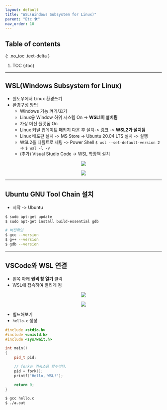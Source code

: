 ```yaml
---
layout: default
title: "WSL(Windows Subsystem for Linux)"
parent: "Etc 🛠"
nav_order: 10
---
```


## Table of contents
{: .no_toc .text-delta }

1. TOC
{:toc}

---

## WSL(Windows Subsystem for Linux)

* 윈도우에서 Linux 환경쓰기
* 환경구성 방법
    * Windows 기능 켜기/끄기
    * Linux용 Window 하위 시스템 On -> **WSL1이 설치됨**
    * 가상 머신 플랫폼 On
    * Linux 커널 업데이트 패키지 다운 후 설치-> [링크](https://wslstorestorage.blob.core.windows.net/wslblob/wsl_update_x64.msi) -> **WSL2가 설치됨**
    * Linux 배포판 설치 -> MS Store -> Ubuntu 20.04 LTS 설치 -> 실행
    * WSL2를 디폴트로 세팅 -> Power Shell `$ wsl --set-default-version 2` -> `$ wsl -l -v`
    * (추가) Visual Studio Code -> WSL 학장팩 설치

<p align="center">
  <img src="https://taehyungs-programming-blog.github.io/blog/assets/images/etc/os/os-1-1.png"/>
</p>

<p align="center">
  <img src="https://taehyungs-programming-blog.github.io/blog/assets/images/etc/os/os-1-2.png"/>
</p>

---

## Ubuntu GNU Tool Chain 설치

* 시작 -> Ubuntu

```bash
$ sudo apt-get update
$ sudo apt-get install build-essential gdb

# 버전확인
$ gcc --version
$ g++ --version
$ gdb --version
```

---

## VSCode와 WSL 연결

* 왼쪽 아래 **원격 창 열기** 클릭
* WSL에 접속하여 열리게 됨

<p align="center">
  <img src="https://taehyungs-programming-blog.github.io/blog/assets/images/etc/os/os-1-3.png"/>
</p>

<p align="center">
  <img src="https://taehyungs-programming-blog.github.io/blog/assets/images/etc/os/os-1-4.png"/>
</p>

* 빌드해보기
* `hello.c` 생성

```cpp
#include <stdio.h>
#include <unistd.h>
#include <sys/wait.h>

int main()
{
    pid_t pid;

    // fork는 리눅스용 함수이다.
    pid = fork();
    printf("Hello, WSL!");

    return 0;
}
```

```bash
$ gcc hello.c
$ ./a.out
```